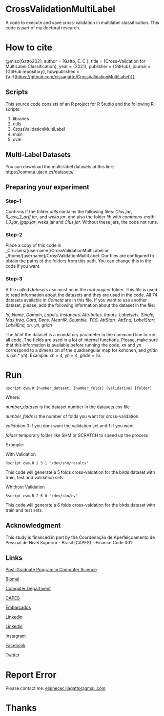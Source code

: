 # CrossValidationMultiLabel
A code to execute and save cross-validation in multilabel classification. This code is part of my doctoral research.

# How to cite 
@misc{Gatto2021, author = {Gatto, E. C.}, title = {Cross-Validation for MultiLabel Classification}, year = {2021}, publisher = {GitHub}, journal = {GitHub repository}, howpublished = {\url{https://github.com/cissagatto/CrossValidationMultiLabel}}}

## Scripts
This source code consists of an R project for R Studio and the following R scripts:

1. libraries
2. utils
3. CrossValidationMultiLabel
4. main
5. cvm

## Multi-Label Datasets
You can download the multi-label datasets at this link: https://cometa.ujaen.es/datasets/

## Preparing your experiment

### Step-1
Confirms if the folder *utils* contains the following files: *Clus.jar*, *R_csv_2_arff.jar*, and *weka.jar*, and also the folder *lib* with *commons-math-1.0.jar*, *jgap.jar*, weka.jar and *Clus.jar.* Without these jars, the code not runs. 

### Step-2
Place a copy of this code in _C:/Users/[username]/CrossValidationMultiLabel or _/home/[username]/CrossValidationMultiLabel. Our files are configured to obtain the paths of the folders from this path. You can change this in the code if you want.

### Step-3
A file called _datasets.csv_ must be in the *root project* folder. This file is used to read information about the datasets and they are used in the code. All 74 datasets available in *Cometa* are in this file. If you want to use another dataset, please, add the following information about the dataset in the file:

_Id, Name, Domain, Labels, Instances, Attributes, Inputs, Labelsets, Single, Max freq, Card, Dens, MeanIR, Scumble, TCS, AttStart, AttEnd, LabelStart, LabelEnd, xn, yn, gridn_

The *Id* of the dataset is a mandatory parameter in the command line to run all code. The fields are used in a lot of internal functions. Please, make sure that this information is available before running the code. *xn* and *yn* correspond to a dimension of the quadrangular map for kohonen, and *gridn* is (xn * yn). Example: xn = 4, yn = 4, gridn = 16.

# Run

```
Rscript cvm.R [number_dataset] [number_folds] [validation] [folder]
```

Where:

_number_dataset_ is the dataset number in the datasets.csv file

_number_folds_ is the number of folds you want for cross-validation

_validation_ 0 if you dont want the validation set and 1 if you want

_folder_ temporary folder like SHM or SCRATCH to speed up the process

Example:

With Validation
```
Rscript cvm.R 2 5 1 "/dev/shm/results"
```

This code will generate a 5 folds cross-valdation for the birds dataset with train, test and validation sets.


Whithout Validation
```
Rscript cvm.R 2 6 0 "/dev/shm/cv"
```

This code will generate a 6 folds cross-valdation for the birds dataset with train and test sets.

## Acknowledgment
This study is financed in part by the Coordenação de Aperfeiçoamento de Pessoal de Nível Superior - Brasil (CAPES) - Finance Code 001

## Links

[Post-Graduate Program in Computer Science](http://ppgcc.dc.ufscar.br/pt-br)

[Biomal](http://www.biomal.ufscar.br/)

[Computer Department](https://site.dc.ufscar.br/)

[CAPES](https://www.gov.br/capes/pt-br)

[Embarcados](https://www.embarcados.com.br/author/cissa/)

[Linkedin](https://www.linkedin.com/in/elainececiliagatto/)

[Linkedin](https://www.linkedin.com/company/27241216)

[Instagram](https://www.instagram.com/professoracissa/)

[Facebook](https://www.facebook.com/ProfessoraCissa/)

[Twitter](https://twitter.com/professoracissa)

# Report Error

Please contact me: elainececiliagatto@gmail.com

# Thanks
